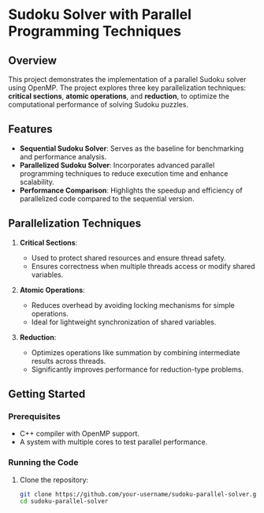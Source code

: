 # Sudoku Solver with Parallel Programming Techniques

## Overview
This project demonstrates the implementation of a parallel Sudoku solver using OpenMP. The project explores three key parallelization techniques: **critical sections**, **atomic operations**, and **reduction**, to optimize the computational performance of solving Sudoku puzzles. 

## Features
- **Sequential Sudoku Solver**: Serves as the baseline for benchmarking and performance analysis.
- **Parallelized Sudoku Solver**: Incorporates advanced parallel programming techniques to reduce execution time and enhance scalability.
- **Performance Comparison**: Highlights the speedup and efficiency of parallelized code compared to the sequential version.

## Parallelization Techniques
1. **Critical Sections**:
   - Used to protect shared resources and ensure thread safety.
   - Ensures correctness when multiple threads access or modify shared variables.

2. **Atomic Operations**:
   - Reduces overhead by avoiding locking mechanisms for simple operations.
   - Ideal for lightweight synchronization of shared variables.

3. **Reduction**:
   - Optimizes operations like summation by combining intermediate results across threads.
   - Significantly improves performance for reduction-type problems.

## Getting Started
### Prerequisites
- C++ compiler with OpenMP support.
- A system with multiple cores to test parallel performance.

### Running the Code
1. Clone the repository:
   ```bash
   git clone https://github.com/your-username/sudoku-parallel-solver.git
   cd sudoku-parallel-solver
